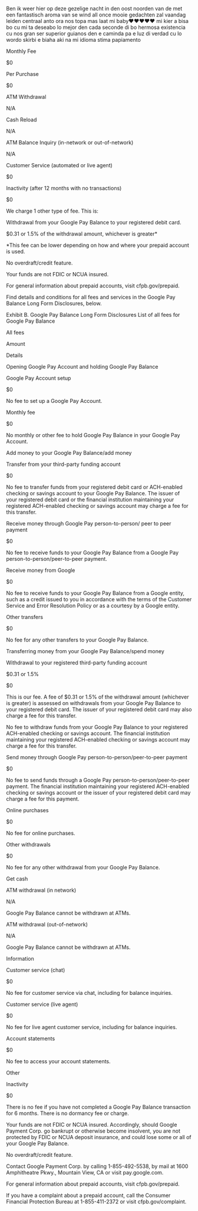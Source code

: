 Ben ik weer hier op deze gezelige nacht in den oost noorden van de 
met een fantastisch aroma van se wind 
all once mooie gedachten 
zal 
vaandag
leiden centraal
anto ora nos topa mas laat mi baby❤️❤️❤️❤️❤️
mi kier a bisa bo cu mi ta deseabo lo mejor den cada seconde 
di bo hermosa existencia 
cu nos gran ser superior 
guianos
den e caminda 
pa e luz
di verdad
cu
lo wordo skirbi
e biaha aki 
na 
mi idioma 
stima 
papiamento 







Monthly Fee

$0

Per Purchase

$0

ATM Withdrawal

N/A

Cash Reload

N/A

ATM Balance Inquiry (in-network or out-of-network)

N/A

Customer Service (automated or live agent)

$0

Inactivity (after 12 months with no transactions)

$0

We charge 1 other type of fee. This is:

Withdrawal from your Google Pay Balance to your registered debit card.  

$0.31 or 1.5% of the withdrawal amount, whichever is greater*

*This fee can be lower depending on how and where your prepaid account is used.

No overdraft/credit feature.

Your funds are not FDIC or NCUA insured.

For general information about prepaid accounts, visit cfpb.gov/prepaid.

Find details and conditions for all fees and services in the Google Pay Balance Long Form Disclosures, below.

Exhibit B. Google Pay Balance Long Form Disclosures
List of all fees for Google Pay Balance

All fees

Amount

Details

Opening Google Pay Account and holding Google Pay Balance

Google Pay Account setup

$0

No fee to set up a Google Pay Account.

Monthly fee

$0

No monthly or other fee to hold Google Pay Balance in your Google Pay Account.

Add money to your Google Pay Balance/add money

Transfer from your third-party funding account

$0

No fee to transfer funds from your registered debit card or ACH-enabled checking or savings account to your Google Pay Balance. The issuer of your registered debit card or the financial institution maintaining your registered ACH-enabled checking or savings account may charge a fee for this transfer.

Receive money through Google Pay person-to-person/ peer to peer payment

$0

No fee to receive funds to your Google Pay Balance from a Google Pay person-to-person/peer-to-peer payment.

Receive money from Google

$0

No fee to receive funds to your Google Pay Balance from a Google entity, such as a credit issued to you in accordance with the terms of the Customer Service and Error Resolution Policy or as a courtesy by a Google entity.

Other transfers

$0

No fee for any other transfers to your Google Pay Balance.

Transferring money from your Google Pay Balance/spend money

Withdrawal to your registered third-party funding account

$0.31 or 1.5%

$0

This is our fee. A fee of $0.31 or 1.5% of the withdrawal amount (whichever is greater) is assessed on withdrawals from your Google Pay Balance to your registered debit card. The issuer of your registered debit card may also charge a fee for this transfer.

No fee to withdraw funds from your Google Pay Balance to your registered ACH-enabled checking or savings account. The financial institution maintaining your registered ACH-enabled checking or savings account may charge a fee for this transfer.

Send money through Google Pay person-to-person/peer-to-peer payment

$0

No fee to send funds through a Google Pay person-to-person/peer-to-peer payment. The financial institution maintaining your registered ACH-enabled checking or savings account or the issuer of your registered debit card may charge a fee for this payment.

Online purchases

$0

No fee for online purchases.

Other withdrawals

$0

No fee for any other withdrawal from your Google Pay Balance.

Get cash

ATM withdrawal (in network)

N/A

Google Pay Balance cannot be withdrawn at ATMs.

ATM withdrawal (out-of-network)

N/A

Google Pay Balance cannot be withdrawn at ATMs.

Information

Customer service (chat)

$0

No fee for customer service via chat, including for balance inquiries.

Customer service (live agent)

$0

No fee for live agent customer service, including for balance inquiries.

Account statements

$0

No fee to access your account statements.

Other

Inactivity

$0

There is no fee if you have not completed a Google Pay Balance transaction for 6 months. There is no dormancy fee or charge.

Your funds are not FDIC or NCUA insured. Accordingly, should Google Payment Corp. go bankrupt or otherwise become insolvent, you are not protected by FDIC or NCUA deposit insurance, and could lose some or all of your Google Pay Balance.

No overdraft/credit feature.

Contact Google Payment Corp. by calling 1-855-492-5538, by mail at 1600 Amphitheatre Pkwy., Mountain View, CA or visit pay.google.com.

For general information about prepaid accounts, visit cfpb.gov/prepaid.

If you have a complaint about a prepaid account, call the Consumer Financial Protection Bureau at 1-855-411-2372 or visit cfpb.gov/complaint.
